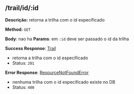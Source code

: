 ## /trail/id/:id

**Descrição:** retorna a trilha com o id especificado

**Method:** `GET`

**Body**: nao ha
**Params**: em `:id` deve ser passado o id da trilha

**Success Response**: [Trail](../../../../src/domain/trilhas/@entities/trail.ts)
- retorna a trilha com o id especificado
- Status: `201`

**Error Response**: [ResourceNotFoundError](../../../../src/core/errors/resource-not-found-error.ts)
- nenhuma trilha com o id especificado existe no DB
- Status: `400`

